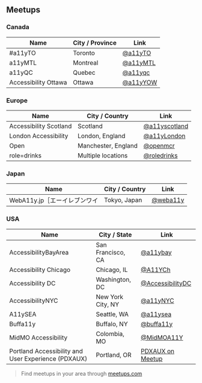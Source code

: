 ## Meetups

### Canada

| Name    | City / Province | Link |
|---      |---              |---   |
| #a11yTO	| Toronto | [@a11yTO](https://twitter.com/a11yTO) |
| a11yMTL | Montreal | [@a11yMTL](https://twitter.com/a11yMTL) |
| a11yQC | Quebec | [@a11yqc](https://twitter.com/a11yqc/) |
| Accessibility Ottawa | Ottawa | [@a11yYOW](https://twitter.com/a11yYOW) |

### Europe

| Name | City / Country | Link |
|---   |---             |---   |
| Accessibility Scotland | Scotland | [@a11yscotland](https://twitter.com/a11yscotland) |
| London Accessibility | London, England | [@a11yLondon](https://twitter.com/a11yLondon) |
| Open | Manchester, England | [@openmcr](https://twitter.com/openmcr) |
| role=drinks | Multiple locations | [@roledrinks](https://twitter.com/roledrinks) |

### Japan

| Name | City / Country | Link |
|---   |---             |---   |
| WebA11y.jp［エーイレブンワイ | Tokyo, Japan | [@weba11y](https://twitter.com/weba11y) |

### USA

| Name | City / State | Link |
|---   |---           |---   |
| AccessibilityBayArea | San Francisco, CA | [@a11ybay](https://twitter.com/a11ybay) |
| Accessibility Chicago | Chicago, IL | [@A11YCh](https://twitter.com/A11YChi) |
| Accessibility DC | Washington, DC | [@AccessibilityDC](https://twitter.com/AccessibilityDC) |
| AccessibilityNYC | New York City, NY | [@a11yNYC](https://twitter.com/a11yNYC) |
| A11ySEA | Seattle, WA | [@a11ysea](https://twitter.com/a11ysea) |
| Buffa11y | Buffalo, NY | [@buffa11y](https://twitter.com/buffa11y) |
| MidMO Accessibility | Colombia, MO | [@MidMOA11Y](https://twitter.com/MidMOA11Y) |
| Portland Accessibility and User Experience (PDXAUX) | Portland, OR | [PDXAUX on Meetup](https://www.meetup.com/Portland-Accessibility-and-User-Experience-Meetup/) |

> Find meetups in your area through [meetups.com](https://www.meetup.com/find/?allMeetups=false&keywords=a11y&radius=Infinity&sort=recommended&eventFilter=mysugg)